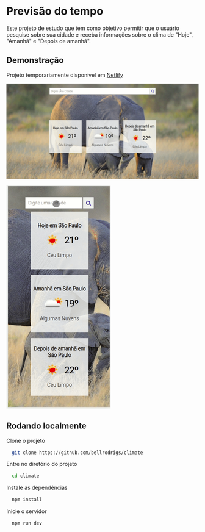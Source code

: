 
# Previsão do tempo

Este projeto de estudo que tem como objetivo permitir que o usuário pesquise sobre sua cidade e receba informações sobre o clima de "Hoje", "Amanhã" e "Depois de amanhã".


## Demonstração

Projeto temporariamente disponível em
[Netlify](https://luminous-beijinho-8044c9.netlify.app/)


![Desktop](desktopgif.gif)


![Mobile](mobilegif.gif)


## Rodando localmente

Clone o projeto

```bash
  git clone https://github.com/bellrodrigs/climate
```

Entre no diretório do projeto

```bash
  cd climate
```

Instale as dependências

```bash
  npm install
```

Inicie o servidor

```bash
  npm run dev
```

